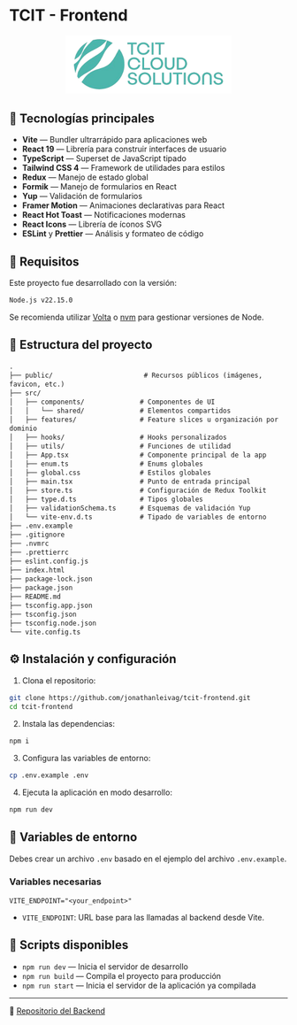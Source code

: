 # TCIT - Frontend

<p align="center">
  <img src="./public/logo.webp" alt="Logo TCIT" width="300"/>
</p>

## 🧰 Tecnologías principales

- **Vite** — Bundler ultrarrápido para aplicaciones web
- **React 19** — Librería para construir interfaces de usuario
- **TypeScript** — Superset de JavaScript tipado
- **Tailwind CSS 4** — Framework de utilidades para estilos
- **Redux** — Manejo de estado global
- **Formik** — Manejo de formularios en React
- **Yup** — Validación de formularios
- **Framer Motion** — Animaciones declarativas para React
- **React Hot Toast** — Notificaciones modernas
- **React Icons** — Librería de íconos SVG
- **ESLint** y **Prettier** — Análisis y formateo de código

## 🧩 Requisitos

Este proyecto fue desarrollado con la versión:

```bash
Node.js v22.15.0
```

Se recomienda utilizar [Volta](https://volta.sh) o [nvm](https://github.com/nvm-sh/nvm) para gestionar versiones de Node.

## 📁 Estructura del proyecto

```
.
├── public/                       # Recursos públicos (imágenes, favicon, etc.)
├── src/
│   ├── components/              # Componentes de UI
│   │   └── shared/              # Elementos compartidos
│   ├── features/                # Feature slices u organización por dominio
│   ├── hooks/                   # Hooks personalizados
│   ├── utils/                   # Funciones de utilidad
│   ├── App.tsx                  # Componente principal de la app
│   ├── enum.ts                  # Enums globales
│   ├── global.css               # Estilos globales
│   ├── main.tsx                 # Punto de entrada principal
│   ├── store.ts                 # Configuración de Redux Toolkit
│   ├── type.d.ts                # Tipos globales
│   ├── validationSchema.ts      # Esquemas de validación Yup
│   └── vite-env.d.ts            # Tipado de variables de entorno
├── .env.example
├── .gitignore
├── .nvmrc
├── .prettierrc
├── eslint.config.js
├── index.html
├── package-lock.json
├── package.json
├── README.md
├── tsconfig.app.json
├── tsconfig.json
├── tsconfig.node.json
└── vite.config.ts
```

## ⚙️ Instalación y configuración

1. Clona el repositorio:

```bash
git clone https://github.com/jonathanleivag/tcit-frontend.git
cd tcit-frontend
```

2. Instala las dependencias:

```bash
npm i
```

3. Configura las variables de entorno:

```bash
cp .env.example .env
```

4. Ejecuta la aplicación en modo desarrollo:

```bash
npm run dev
```

## 📄 Variables de entorno

Debes crear un archivo `.env` basado en el ejemplo del archivo `.env.example`.

### Variables necesarias

```env
VITE_ENDPOINT="<your_endpoint>"
```

- `VITE_ENDPOINT`: URL base para las llamadas al backend desde Vite.

## 🚀 Scripts disponibles

- `npm run dev` — Inicia el servidor de desarrollo
- `npm run build` — Compila el proyecto para producción
- `npm run start` — Inicia el servidor de la aplicación ya compilada

---

🔗 [Repositorio del Backend](https://github.com/jonathanleivag/tcit-backend.git)
